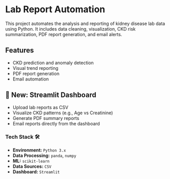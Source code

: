 # Lab Report Automation
This project automates the analysis and reporting of kidney disease lab data using Python. It includes data cleaning, visualization, CKD risk summarization, PDF report generation, and email alerts.

## Features
- CKD prediction and anomaly detection
- Visual trend reporting
- PDF report generation
- Email automation

## 🧪 New: Streamlit Dashboard

- Upload lab reports as CSV
- Visualize CKD patterns (e.g., Age vs Creatinine)
- Generate PDF summary reports
- Email reports directly from the dashboard

### Tech Stack 🛠️

* **Environment:** `Python 3.x`
* **Data Processing:** `panda`, `numpy`
* **ML:** `scikit-learn`
* **Data Sources:** `CSV`
* **Dashboard:** `Streamlit`
